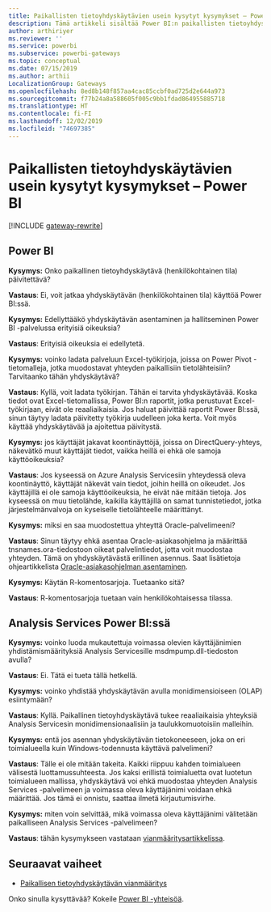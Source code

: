 ```yaml
---
title: Paikallisten tietoyhdyskäytävien usein kysytyt kysymykset – Power BI
description: Tämä artikkeli sisältää Power BI:n paikallisten tietoyhdyskäytävien usein kysyttyjä kysymyksiä. Artikkelista löydät Power BI:ssä käytettävien yhdyskäytävien usein kysytyt kysymykset yhdestä paikasta.
author: arthiriyer
ms.reviewer: ''
ms.service: powerbi
ms.subservice: powerbi-gateways
ms.topic: conceptual
ms.date: 07/15/2019
ms.author: arthii
LocalizationGroup: Gateways
ms.openlocfilehash: 8ed8b148f857aa4cac85ccbf0ad725d2e644a973
ms.sourcegitcommit: f77b24a8a588605f005c9bb1fdad864955885718
ms.translationtype: HT
ms.contentlocale: fi-FI
ms.lasthandoff: 12/02/2019
ms.locfileid: "74697385"
---
```

# <a name="on-premises-data-gateway-faq---power-bi"></a>Paikallisten tietoyhdyskäytävien usein kysytyt kysymykset – Power BI

[!INCLUDE [gateway-rewrite](includes/gateway-rewrite.md)]

## <a name="power-bi"></a>Power BI

**Kysymys:** Onko paikallinen tietoyhdyskäytävä (henkilökohtainen tila) päivitettävä?

**Vastaus**: Ei, voit jatkaa yhdyskäytävän (henkilökohtainen tila) käyttöä Power BI:ssä.

**Kysymys:** Edellyttääkö yhdyskäytävän asentaminen ja hallitseminen Power BI -palvelussa erityisiä oikeuksia?

**Vastaus**: Erityisiä oikeuksia ei edellytetä.

**Kysymys:** voinko ladata palveluun Excel-työkirjoja, joissa on Power Pivot -tietomalleja, jotka muodostavat yhteyden paikallisiin tietolähteisiin? Tarvitaanko tähän yhdyskäytävä? 

**Vastaus**: Kyllä, voit ladata työkirjan. Tähän ei tarvita yhdyskäytävää. Koska tiedot ovat Excel-tietomallissa, Power BI:n raportit, jotka perustuvat Excel-työkirjaan, eivät ole reaaliaikaisia. Jos haluat päivittää raportit Power BI:ssä, sinun täytyy ladata päivitetty työkirja uudelleen joka kerta. Voit myös käyttää yhdyskäytävää ja ajoitettua päivitystä.

**Kysymys:** jos käyttäjät jakavat koontinäyttöjä, joissa on DirectQuery-yhteys, näkevätkö muut käyttäjät tiedot, vaikka heillä ei ehkä ole samoja käyttöoikeuksia? 

**Vastaus**: Jos kyseessä on Azure Analysis Servicesiin yhteydessä oleva koontinäyttö, käyttäjät näkevät vain tiedot, joihin heillä on oikeudet. Jos käyttäjillä ei ole samoja käyttöoikeuksia, he eivät näe mitään tietoja. Jos kyseessä on muu tietolähde, kaikilla käyttäjillä on samat tunnistetiedot, jotka järjestelmänvalvoja on kyseiselle tietolähteelle määrittänyt.

**Kysymys:** miksi en saa muodostettua yhteyttä Oracle-palvelimeeni? 

**Vastaus**: Sinun täytyy ehkä asentaa Oracle-asiakasohjelma ja määrittää tnsnames.ora-tiedostoon oikeat palvelintiedot, jotta voit muodostaa yhteyden. Tämä on yhdyskäytävästä erillinen asennus. Saat lisätietoja ohjeartikkelista [Oracle-asiakasohjelman asentaminen](service-gateway-onprem-manage-oracle.md#install-the-oracle-client).

**Kysymys:** Käytän R-komentosarjoja. Tuetaanko sitä?

**Vastaus**: R-komentosarjoja tuetaan vain henkilökohtaisessa tilassa.

## <a name="analysis-services-in-power-bi"></a>Analysis Services Power BI:ssä

**Kysymys:** voinko luoda mukautettuja voimassa olevien käyttäjänimien yhdistämismäärityksiä Analysis Servicesille msdmpump.dll-tiedoston avulla? 

**Vastaus**: Ei. Tätä ei tueta tällä hetkellä.

**Kysymys:** voinko yhdistää yhdyskäytävän avulla monidimensioiseen (OLAP) esiintymään? 

**Vastaus**: Kyllä. Paikallinen tietoyhdyskäytävä tukee reaaliaikaisia yhteyksiä Analysis Servicesin monidimensionaalisiin ja taulukkomuotoisiin malleihin.

**Kysymys:** entä jos asennan yhdyskäytävän tietokoneeseen, joka on eri toimialueella kuin Windows-todennusta käyttävä palvelimeni? 

**Vastaus**: Tälle ei ole mitään takeita. Kaikki riippuu kahden toimialueen välisestä luottamussuhteesta. Jos kaksi erillistä toimialuetta ovat luotetun toimialueen mallissa, yhdyskäytävä voi ehkä muodostaa yhteyden Analysis Services -palvelimeen ja voimassa oleva käyttäjänimi voidaan ehkä määrittää. Jos tämä ei onnistu, saattaa ilmetä kirjautumisvirhe.

**Kysymys:** miten voin selvittää, mikä voimassa oleva käyttäjänimi välitetään paikalliseen Analysis Services -palvelimeen? 

**Vastaus**: tähän kysymykseen vastataan [vianmääritysartikkelissa](service-gateway-onprem-tshoot.md).

## <a name="next-steps"></a>Seuraavat vaiheet

* [Paikallisen tietoyhdyskäytävän vianmääritys](/data-integration/gateway/service-gateway-tshoot)

Onko sinulla kysyttävää? Kokeile [Power BI -yhteisöä](https://community.powerbi.com/).

